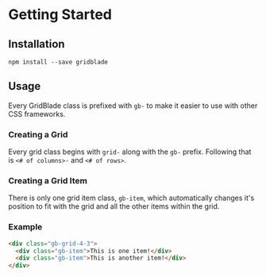 # Getting Started

## Installation

```
npm install --save gridblade
```

## Usage

Every GridBlade class is prefixed with `gb-` to make it easier to use with other CSS frameworks.

### Creating a Grid

Every grid class begins with `grid-` along with the `gb-` prefix. Following that is `<# of columns>-` and `<# of rows>`.

### Creating a Grid Item

There is only one grid item class, `gb-item`, which automatically changes it's position to fit with the grid and all the other items within the grid.

### Example

```html
<div class="gb-grid-4-3">
  <div class="gb-item">This is one item!</div>
  <div class="gb-item">This is another item!</div>
</div>
```
